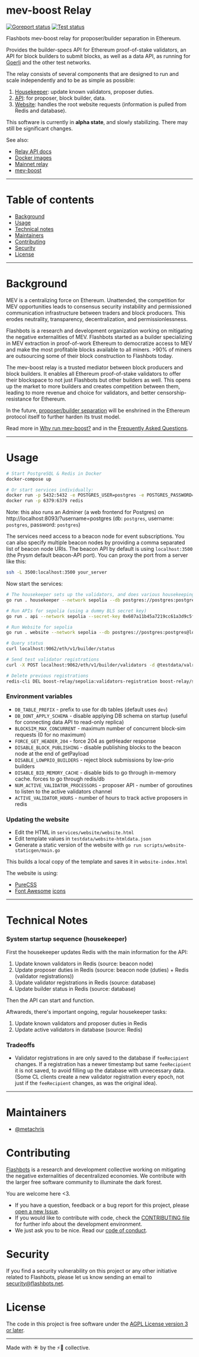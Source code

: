 # mev-boost Relay

[![Goreport status](https://goreportcard.com/badge/github.com/flashbots/mev-boost-relay)](https://goreportcard.com/report/github.com/flashbots/mev-boost-relay)
[![Test status](https://github.com/flashbots/mev-boost-relay/workflows/Checks/badge.svg)](https://github.com/flashbots/mev-boost-relay/actions?query=workflow%3A%22Checks%22)

Flashbots mev-boost relay for proposer/builder separation in Ethereum.

Provides the builder-specs API for Ethereum proof-of-stake validators, an API for block builders to submit blocks, as well as a data API, as running for [Goerli](https://builder-relay-goerli.flashbots.net/) and the other test networks.

The relay consists of several components that are designed to run and scale independently and to be as simple as possible:

1. [Housekeeper](https://github.com/flashbots/mev-boost-relay/tree/main/services/housekeeper): update known validators, proposer duties.
2. [API](https://github.com/flashbots/mev-boost-relay/tree/main/services/api): for proposer, block builder, data.
3. [Website](https://github.com/flashbots/mev-boost-relay/tree/main/services/website): handles the root website requests (information is pulled from Redis and database).

This software is currently in **alpha state**, and slowly stabilizing. There may still be significant changes.

See also:

* [Relay API docs](https://flashbots.notion.site/Relay-API-Spec-5fb0819366954962bc02e81cb33840f5)
* [Docker images](https://hub.docker.com/r/flashbots/mev-boost-relay)
* [Mainnet relay](https://boost-relay.flashbots.net)
* [mev-boost](https://github.com/flashbots/mev-boost)

---

# Table of contents

- [Background](#background)
- [Usage](#usage)
- [Technical notes](#technical-notes)
- [Maintainers](#maintainers)
- [Contributing](#contributing)
- [Security](#security)
- [License](#license)

---

# Background

MEV is a centralizing force on Ethereum. Unattended, the competition for MEV opportunities leads to consensus security instability and permissioned communication infrastructure between traders and block producers. This erodes neutrality, transparency, decentralization, and permissionlessness.

Flashbots is a research and development organization working on mitigating the negative externalities of MEV. Flashbots started as a builder specializing in MEV extraction in proof-of-work Ethereum to democratize access to MEV and make the most profitable blocks available to all miners. >90% of miners are outsourcing some of their block construction to Flashbots today.

The mev-boost relay is a trusted mediator between block producers and block builders. It enables all Ethereum proof-of-stake validators to offer their blockspace to not just Flashbots but other builders as well. This opens up the market to more builders and creates competition between them, leading to more revenue and choice for validators, and better censorship-resistance for Ethereum.

In the future, [proposer/builder separation](https://ethresear.ch/t/two-slot-proposer-builder-separation/10980) will be enshrined in the Ethereum protocol itself to further harden its trust model.

Read more in [Why run mev-boost?](https://writings.flashbots.net/writings/why-run-mevboost/) and in the [Frequently Asked Questions](https://github.com/flashbots/mev-boost/wiki/Frequently-Asked-Questions).

---

# Usage

```bash
# Start PostgreSQL & Redis in Docker
docker-compose up

# Or start services individually:
docker run -p 5432:5432 -e POSTGRES_USER=postgres -e POSTGRES_PASSWORD=postgres -e POSTGRES_DB=postgres postgres
docker run -p 6379:6379 redis
```

Note: this also runs an Adminer (a web frontend for Postgres) on http://localhost:8093/?username=postgres (db: `postgres`, username: `postgres`, password: `postgres`)

The services need access to a beacon node for event subscriptions. You can also specify multiple beacon nodes by providing a comma separated list of beacon node URIs. The beacon API by default is using `localhost:3500` (the Prysm default beacon-API port). You can proxy the port from a server like this:

```bash
ssh -L 3500:localhost:3500 your_server
```

Now start the services:

```bash
# The housekeeper sets up the validators, and does various housekeeping
go run . housekeeper --network sepolia --db postgres://postgres:postgres@localhost:5432/postgres?sslmode=disable

# Run APIs for sepolia (using a dummy BLS secret key)
go run . api --network sepolia --secret-key 0x607a11b45a7219cc61a3d9c5fd08c7eebd602a6a19a977f8d3771d5711a550f2 --db postgres://postgres:postgres@localhost:5432/postgres?sslmode=disable

# Run Website for sepolia
go run . website --network sepolia --db postgres://postgres:postgres@localhost:5432/postgres?sslmode=disable

# Query status
curl localhost:9062/eth/v1/builder/status

# Send test validator registrations
curl -X POST localhost:9062/eth/v1/builder/validators -d @testdata/valreg2.json

# Delete previous registrations
redis-cli DEL boost-relay/sepolia:validators-registration boost-relay/sepolia:validators-registration-timestamp
```


### Environment variables

* `DB_TABLE_PREFIX` - prefix to use for db tables (default uses `dev`)
* `DB_DONT_APPLY_SCHEMA` - disable applying DB schema on startup (useful for connecting data API to read-only replica)
* `BLOCKSIM_MAX_CONCURRENT` - maximum number of concurrent block-sim requests (0 for no maximum)
* `FORCE_GET_HEADER_204` - force 204 as getHeader response
* `DISABLE_BLOCK_PUBLISHING` - disable publishing blocks to the beacon node at the end of getPayload
* `DISABLE_LOWPRIO_BUILDERS` - reject block submissions by low-prio builders
* `DISABLE_BID_MEMORY_CACHE` - disable bids to go through in-memory cache. forces to go through redis/db
* `NUM_ACTIVE_VALIDATOR_PROCESSORS` - proposer API - number of goroutines to listen to the active validators channel
* `ACTIVE_VALIDATOR_HOURS` - number of hours to track active proposers in redis


### Updating the website

* Edit the HTML in `services/website/website.html`
* Edit template values in `testdata/website-htmldata.json`
* Generate a static version of the website with `go run scripts/website-staticgen/main.go`

This builds a local copy of the template and saves it in `website-index.html`

The website is using:
* [PureCSS](https://purecss.io/)
* [Font Awesome](https://fontawesome.com/docs) [icons](https://fontawesome.com/icons)

---

# Technical Notes

### System startup sequence (housekeeper)

First the housekeeper updates Redis with the main information for the API:
1. Update known validators in Redis (source: beacon node)
1. Update proposer duties in Redis (source: beacon node (duties) + Redis (validator registrations))
1. Update validator registrations in Redis (source: database)
1. Update builder status in Redis (source: database)

Then the API can start and function.

Aftwareds, there's important ongoing, regular housekeeper tasks:

1. Update known validators and proposer duties in Redis
2. Update active validators in database (source: Redis)


### Tradeoffs

- Validator registrations in are only saved to the database if `feeRecipient` changes. If a registration has a newer timestamp but same `feeRecipient` it is not saved, to avoid filling up the database with unnecessary data. (Some CL clients create a new validator registration every epoch, not just if the `feeRecipient` changes, as was the original idea).

---

# Maintainers

- [@metachris](https://github.com/metachris)

# Contributing

[Flashbots](https://flashbots.net) is a research and development collective working on mitigating the negative externalities of decentralized economies. We contribute with the larger free software community to illuminate the dark forest.

You are welcome here <3.

- If you have a question, feedback or a bug report for this project, please [open a new Issue](https://github.com/flashbots/mev-boost/issues).
- If you would like to contribute with code, check the [CONTRIBUTING file](CONTRIBUTING.md) for further info about the development environment.
- We just ask you to be nice. Read our [code of conduct](CODE_OF_CONDUCT.md).

# Security

If you find a security vulnerability on this project or any other initiative related to Flashbots, please let us know sending an email to security@flashbots.net.

# License

The code in this project is free software under the [AGPL License version 3 or later](LICENSE).

---

Made with ☀️ by the ⚡🤖 collective.
